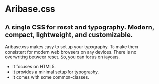 Aribase.css
=======

## A single CSS for reset and typography. Modern, compact, lightweight, and customizable.

Aribase.css makes easy to set up your typography. To make them consistent for modern web browsers on any devices. There is no overwriting between reset. So, you can focus on layouts.

* It focuses on HTML5.
* It provides a minimal setup for typography.
* It comes with some common-classes.